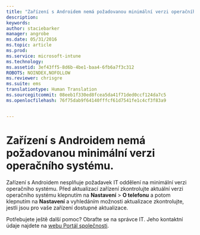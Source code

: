 ```yaml
---
title: "Zařízení s Androidem nemá požadovanou minimální verzi operačního systému | Microsoft Intune"
description: 
keywords: 
author: staciebarker
manager: angrobe
ms.date: 05/31/2016
ms.topic: article
ms.prod: 
ms.service: microsoft-intune
ms.technology: 
ms.assetid: 3ef43ff5-8d6b-4be1-baa4-6fb6a7f3c312
ROBOTS: NOINDEX,NOFOLLOW
ms.reviewer: chrisgre
ms.suite: ems
translationtype: Human Translation
ms.sourcegitcommit: 08eeb1f330ed8fcea5da41f71ded0ccf124da7c5
ms.openlocfilehash: 76f75dab9f64140fffcf61d7541fe1c4cf3f83a9


---
```



# Zařízení s Androidem nemá požadovanou minimální verzi operačního systému.

Zařízení s Androidem nesplňuje požadavek IT oddělení na minimální verzi operačního systému. Před aktualizací zařízení zkontrolujte aktuální verzi operačního systému klepnutím na **Nastavení** &gt; **O telefonu** a potom klepnutím na **Nastavení** a vyhledáním možnosti aktualizace zkontrolujte, jestli jsou pro vaše zařízení dostupné aktualizace.

Potřebujete ještě další pomoc? Obraťte se na správce IT. Jeho kontaktní údaje najdete na [webu Portál společnosti](http://portal.manage.microsoft.com).




<!--HONumber=Aug16_HO5-->


